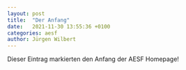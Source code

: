 ```yaml
---
layout: post
title:  "Der Anfang"
date:   2021-11-30 13:55:36 +0100
categories: aesf
author: Jürgen Wilbert
---
```


Dieser Eintrag markierten den Anfang der AESF Homepage!
